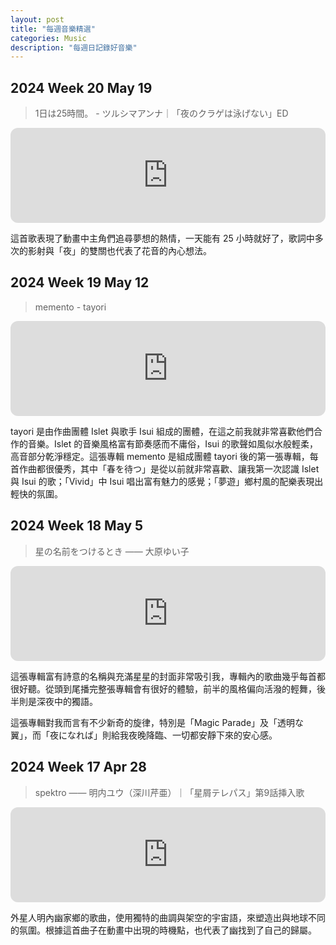 ```yaml
---
layout: post
title: "每週音樂精選"
categories: Music
description: "每週日記錄好音樂"
---
```


## 2024 Week 20 May 19

> 1日は25時間。 - ツルシマアンナ｜「夜のクラゲは泳げない」ED
<iframe style="border-radius:12px" src="https://open.spotify.com/embed/track/2mWkRziSA8Mp9QOMC5OZmh?utm_source=generator" width="100%" height="152" frameBorder="0" allowfullscreen="" allow="autoplay; clipboard-write; encrypted-media; fullscreen; picture-in-picture" loading="lazy"></iframe>

這首歌表現了動畫中主角們追尋夢想的熱情，一天能有 25 小時就好了，歌詞中多次的影射與「夜」的雙關也代表了花音的內心想法。

## 2024 Week 19 May 12

> memento - tayori
<iframe style="border-radius:12px" src="https://open.spotify.com/embed/album/4NVHX3KfBz3PDE3Yz1EgZk?utm_source=generator" width="100%" height="152" frameBorder="0" allowfullscreen="" allow="autoplay; clipboard-write; encrypted-media; fullscreen; picture-in-picture" loading="lazy"></iframe>

tayori 是由作曲團體 Islet 與歌手 Isui 組成的團體，在這之前我就非常喜歡他們合作的音樂。Islet 的音樂風格富有節奏感而不庸俗，Isui 的歌聲如風似水般輕柔，高音部分乾淨穩定。這張專輯 memento 是組成團體 tayori 後的第一張專輯，每首作曲都很優秀，其中「春を待つ」是從以前就非常喜歡、讓我第一次認識 Islet 與 Isui 的歌；「Vivid」中 Isui 唱出富有魅力的感覺；「夢遊」鄉村風的配樂表現出輕快的氛圍。

## 2024 Week 18 May 5

> 星の名前をつけるとき —— 大原ゆい子
<iframe style="border-radius:12px" src="https://open.spotify.com/embed/album/4w0N1X4kmwzMxH4umBaF6H?utm_source=generator" width="100%" height="152" frameBorder="0" allowfullscreen="" allow="autoplay; clipboard-write; encrypted-media; fullscreen; picture-in-picture" loading="lazy"></iframe>

這張專輯富有詩意的名稱與充滿星星的封面非常吸引我，專輯內的歌曲幾乎每首都很好聽。從頭到尾播完整張專輯會有很好的體驗，前半的風格偏向活潑的輕舞，後半則是深夜中的獨語。

這張專輯對我而言有不少新奇的旋律，特別是「Magic Parade」及「透明な翼」，而「夜になれば」則給我夜晚降臨、一切都安靜下來的安心感。

## 2024 Week 17 Apr 28

> spektro —— 明内ユウ（深川芹亜）｜「星屑テレパス」第9話挿入歌
<iframe style="border-radius:12px" src="https://open.spotify.com/embed/track/21ZeOYLFxBw0I7JI9y435A?utm_source=generator" width="100%" height="152" frameBorder="0" allowfullscreen="" allow="autoplay; clipboard-write; encrypted-media; fullscreen; picture-in-picture" loading="lazy"></iframe>

外星人明內幽家鄉的歌曲，使用獨特的曲調與架空的宇宙語，來塑造出與地球不同的氛圍。根據這首曲子在動畫中出現的時機點，也代表了幽找到了自己的歸屬。
